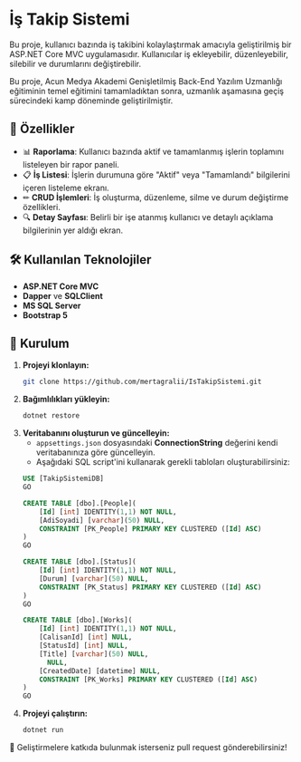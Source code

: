 # İş Takip Sistemi

Bu proje, kullanıcı bazında iş takibini kolaylaştırmak amacıyla geliştirilmiş bir ASP.NET Core MVC uygulamasıdır. Kullanıcılar iş ekleyebilir, düzenleyebilir, silebilir ve durumlarını değiştirebilir.

Bu proje, Acun Medya Akademi Genişletilmiş Back-End Yazılım Uzmanlığı eğitiminin temel eğitimini tamamladıktan sonra, uzmanlık aşamasına geçiş sürecindeki kamp döneminde geliştirilmiştir.

## 🚀 Özellikler

- 📊 **Raporlama**: Kullanıcı bazında aktif ve tamamlanmış işlerin toplamını listeleyen bir rapor paneli.
- 📋 **İş Listesi**: İşlerin durumuna göre "Aktif" veya "Tamamlandı" bilgilerini içeren listeleme ekranı.
- ✏ **CRUD İşlemleri**: İş oluşturma, düzenleme, silme ve durum değiştirme özellikleri.
- 🔍 **Detay Sayfası**: Belirli bir işe atanmış kullanıcı ve detaylı açıklama bilgilerinin yer aldığı ekran.

## 🛠 Kullanılan Teknolojiler

- **ASP.NET Core MVC**
- **Dapper** ve **SQLClient** 
- **MS SQL Server**
- **Bootstrap 5** 

## 📌 Kurulum

1. **Projeyi klonlayın:**
   ```sh
   git clone https://github.com/mertagralii/IsTakipSistemi.git
   ```
2. **Bağımlılıkları yükleyin:**
   ```sh
   dotnet restore
   ```
3. **Veritabanını oluşturun ve güncelleyin:**
   - `appsettings.json` dosyasındaki **ConnectionString** değerini kendi veritabanınıza göre güncelleyin.
   - Aşağıdaki SQL script'ini kullanarak gerekli tabloları oluşturabilirsiniz:
   ```sql
   USE [TakipSistemiDB]
   GO
   
   CREATE TABLE [dbo].[People](
       [Id] [int] IDENTITY(1,1) NOT NULL,
       [AdiSoyadi] [varchar](50) NULL,
       CONSTRAINT [PK_People] PRIMARY KEY CLUSTERED ([Id] ASC)
   )
   GO
   
   CREATE TABLE [dbo].[Status](
       [Id] [int] IDENTITY(1,1) NOT NULL,
       [Durum] [varchar](50) NULL,
       CONSTRAINT [PK_Status] PRIMARY KEY CLUSTERED ([Id] ASC)
   )
   GO
   
   CREATE TABLE [dbo].[Works](
       [Id] [int] IDENTITY(1,1) NOT NULL,
       [CalisanId] [int] NULL,
       [StatusId] [int] NULL,
       [Title] [varchar](50) NULL,
         NULL,
       [CreatedDate] [datetime] NULL,
       CONSTRAINT [PK_Works] PRIMARY KEY CLUSTERED ([Id] ASC)
   )
   GO
   ```
4. **Projeyi çalıştırın:**
   ```sh
   dotnet run
   ```

🎯 Geliştirmelere katkıda bulunmak isterseniz pull request gönderebilirsiniz!

